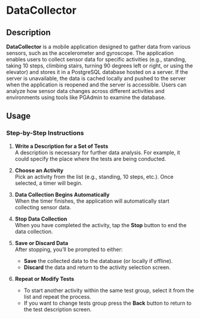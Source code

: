 # DataCollector

## Description
**DataCollector** is a mobile application designed to gather data from various sensors, such as the accelerometer and gyroscope. The application enables users to collect sensor data for specific activities (e.g., standing, taking 10 steps, climbing stairs, turning 90 degrees left or right, or using the elevator) and stores it in a PostgreSQL database hosted on a server. If the server is unavailable, the data is cached locally and pushed to the server when the application is reopened and the server is accessible. Users can analyze how sensor data changes across different activities and environments using tools like PGAdmin to examine the database.


## Usage
### Step-by-Step Instructions

1. **Write a Description for a Set of Tests**  
   A description is necessary for further data analysis. For example, it could specify the place where the tests are being conducted.
   
3. **Choose an Activity**  
   Pick an activity from the list (e.g., standing, 10 steps, etc.). Once selected, a timer will begin.

4. **Data Collection Begins Automatically**  
   When the timer finishes, the application will automatically start collecting sensor data.

5. **Stop Data Collection**  
   When you have completed the activity, tap the **Stop** button to end the data collection.

6. **Save or Discard Data**  
   After stopping, you’ll be prompted to either:
   - **Save** the collected data to the database (or locally if offline).
   - **Discard** the data and return to the activity selection screen.

7. **Repeat or Modify Tests**  
   - To start another activity within the same test group, select it from the list and repeat the process.
   - If you want to change tests group press the **Back** button to return to the test description screen.
